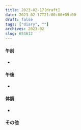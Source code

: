 ```yaml
---
title: 2023-02-17[draft]
date: 2023-02-17T21:00:00+09:00
draft: false
tags: ["diary", ""]
archives: 2023-02
slug: 653612
---
```

#### 午前
- 
#### 午後
- 
#### 体調
- 
#### その他